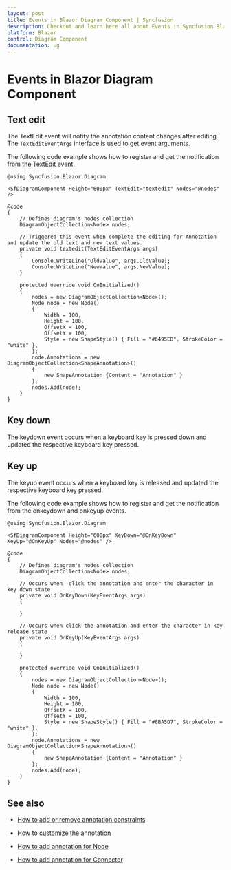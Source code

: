 ```yaml
---
layout: post
title: Events in Blazor Diagram Component | Syncfusion
description: Checkout and learn here all about Events in Syncfusion Blazor Diagram component and much more details.
platform: Blazor
control: Diagram Component
documentation: ug
---
```


# Events in Blazor Diagram Component

## Text edit

The TextEdit event will notify the annotation content changes after editing. The `TextEditEventArgs` interface is used to get event arguments.

The following code example shows how to register and get the notification from the TextEdit event.

```cshtml
@using Syncfusion.Blazor.Diagram

<SfDiagramComponent Height="600px" TextEdit="textedit" Nodes="@nodes" />

@code
{
    // Defines diagram's nodes collection
    DiagramObjectCollection<Node> nodes;

    // Triggered this event when complete the editing for Annotation and update the old text and new text values.
    private void textedit(TextEditEventArgs args)
    {
        Console.WriteLine("Oldvalue", args.OldValue);
        Console.WriteLine("NewValue", args.NewValue);
    }

    protected override void OnInitialized()
    {
        nodes = new DiagramObjectCollection<Node>();
        Node node = new Node()
        {
            Width = 100,
            Height = 100,
            OffsetX = 100,
            OffsetY = 100,
            Style = new ShapeStyle() { Fill = "#6495ED", StrokeColor = "white" },
        };
        node.Annotations = new DiagramObjectCollection<ShapeAnnotation>()
        {
            new ShapeAnnotation {Content = "Annotation" }
        };
        nodes.Add(node);
    }
}
```

## Key down

The keydown event occurs when a keyboard key is pressed down and updated the respective keyboard key pressed.

## Key up

The keyup event occurs when a keyboard key is released and updated the respective keyboard key pressed.

The following code example shows how to register and get the notification from the onkeydown and onkeyup events.

```cshtml
@using Syncfusion.Blazor.Diagram

<SfDiagramComponent Height="600px" KeyDown="@OnKeyDown" KeyUp="@OnKeyUp" Nodes="@nodes" />

@code
{
    // Defines diagram's nodes collection
    DiagramObjectCollection<Node> nodes;

    // Occurs when  click the annotation and enter the character in key down state
    private void OnKeyDown(KeyEventArgs args)
    {

    }

    // Occurs when click the annotation and enter the character in key release state
    private void OnKeyUp(KeyEventArgs args)
    {

    }

    protected override void OnInitialized()
    {
        nodes = new DiagramObjectCollection<Node>();
        Node node = new Node()
        {
            Width = 100,
            Height = 100,
            OffsetX = 100,
            OffsetY = 100,
            Style = new ShapeStyle() { Fill = "#6BA5D7", StrokeColor = "white" },
        };
        node.Annotations = new DiagramObjectCollection<ShapeAnnotation>()
        {
            new ShapeAnnotation {Content = "Annotation" }
        };
        nodes.Add(node);
    }
}
```

## See also

* [How to add or remove annotation constraints](../constraints/#annotation-constraints)

* [How to customize the annotation](./appearance)

* [How to add annotation for Node](./node-annotation)

* [How to add annotation for Connector](./connector-annotation)
